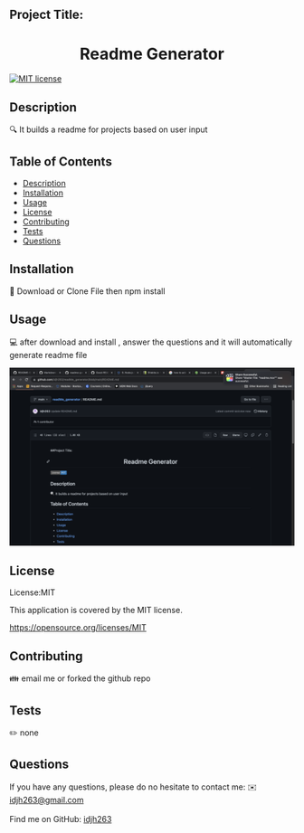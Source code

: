 

## Project Title: 
<h1 align="center">Readme Generator  </h1>
  
[![MIT license](https://img.shields.io/badge/License-MIT-blue.svg)](https://opensource.org/licenses/MIT)


## Description
🔍 It builds a readme for projects based on user input  

## Table of Contents
- [Description](#description)
- [Installation](#installation)
- [Usage](#usage)
- [License](#license)
- [Contributing](#contributing)
- [Tests](#tests)
- [Questions](#questions)

## Installation
💾 Download or Clone File then npm install

## Usage
💻 after download and install , answer the questions and it will automatically generate readme file 

![alt text](assets/images/readme.png)

## License
License:MIT

This application is covered by the MIT license. 

https://opensource.org/licenses/MIT<br />

## Contributing
👪 email me or forked the github repo

## Tests
✏️ none

## Questions
If you have any questions, please do no hesitate to contact me: 
✉️ idjh263@gmail.com<br />
<br />
Find me on GitHub: [idjh263](https://github.com/idjh263)<br />
